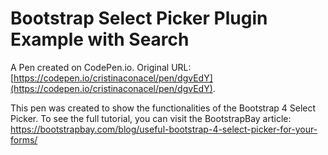 # Bootstrap Select Picker Plugin Example with Search

A Pen created on CodePen.io. Original URL: [https://codepen.io/cristinaconacel/pen/dgvEdY](https://codepen.io/cristinaconacel/pen/dgvEdY).

This pen was created to show the functionalities of the Bootstrap 4 Select Picker. To see the full tutorial, you can visit the BootstrapBay article: https://bootstrapbay.com/blog/useful-bootstrap-4-select-picker-for-your-forms/